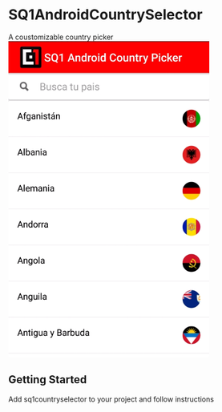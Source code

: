 # SQ1AndroidCountrySelector
A coustomizable country picker
![Screenshot](art/main%20screen.png)

## Getting Started
Add sq1countryselector to your project and follow instructions
